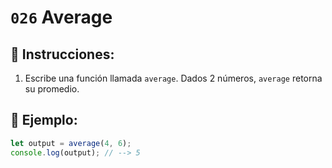 # `026` Average

## 📝 Instrucciones:

1. Escribe una función llamada `average`. Dados 2 números, `average` retorna su promedio.

## 📎 Ejemplo:

```Javascript
let output = average(4, 6);
console.log(output); // --> 5
```
